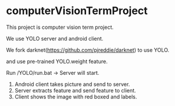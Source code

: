 # computerVisionTermProject

This project is computer vision term project.

We use YOLO server and android client.

We fork darknet(https://github.com/pjreddie/darknet) to use YOLO.

and use pre-trained YOLO.weight feature.

Run /YOLO/run.bat -> Server will start.

1. Android client takes picture and send to server.
2. Server extracts feature and send feature to client.
3. Client shows the image with red boxed and labels.
